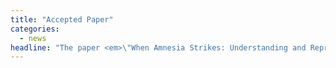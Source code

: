 ```yaml
---
title: "Accepted Paper"
categories:
  - news
headline: "The paper <em>\"When Amnesia Strikes: Understanding and Reproducing Data Loss Bugs with Fault Injection\"</em> was accepted at the VLDB'24 conference!"
---
```


